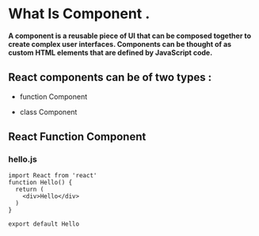 # What Is Component .

**A component is a reusable piece of UI that can be composed together to create complex user interfaces. Components can be thought of as custom HTML elements that are defined by JavaScript code.**

<!-- <img src="component.webp"> -->

## React components can be of two types :

- function Component

- class Component

## React Function Component

### **hello.js**
```
import React from 'react'
function Hello() {
  return (
    <div>Hello</div>
  )
}

export default Hello

```
